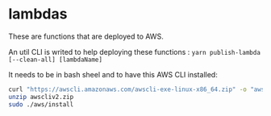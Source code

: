 # lambdas

These are functions that are deployed to AWS.

An util CLI is writed to help deploying these functions :
`yarn publish-lambda [--clean-all] [lambdaName]`

It needs to be in bash sheel and to have this AWS CLI installed:

```sh
curl "https://awscli.amazonaws.com/awscli-exe-linux-x86_64.zip" -o "awscliv2.zip"
unzip awscliv2.zip
sudo ./aws/install
```

